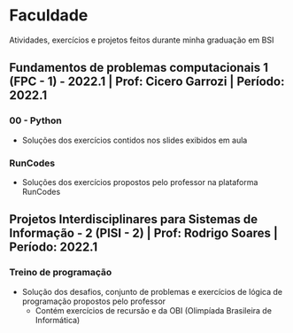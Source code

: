# Faculdade
Atividades, exercícios e projetos feitos durante minha graduação em BSI

## Fundamentos de problemas computacionais 1 (FPC - 1) - 2022.1 | Prof: Cicero Garrozi | Período: 2022.1
### 00 - Python
- Soluções dos exercícios contidos nos slides exibidos em aula
### RunCodes
- Soluções dos exercícios propostos pelo professor na plataforma RunCodes

## Projetos Interdisciplinares para Sistemas de Informação - 2 (PISI - 2) | Prof: Rodrigo Soares | Período: 2022.1
### Treino de programação
- Solução dos desafios, conjunto de problemas e exercícios de lógica de programação propostos pelo professor
  - Contém exercícios de recursão e da OBI (Olimpíada Brasileira de Informática)
